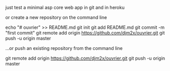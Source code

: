 just test a minimal asp core web app in git and in heroku

or create a new repository on the command line

echo "# ouvrier" >> README.md
git init
git add README.md
git commit -m "first commit"
git remote add origin https://github.com/djm2x/ouvrier.git
git push -u origin master

…or push an existing repository from the command line

git remote add origin https://github.com/djm2x/ouvrier.git
git push -u origin master

